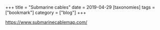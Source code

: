 +++
title =  "Submarine cables"
date = 2019-04-29
[taxonomies]
tags = ["bookmark"]
category = ["blog"]
+++

https://www.submarinecablemap.com/
